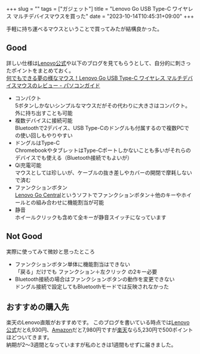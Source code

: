 +++
slug = ""
tags = ["ガジェット"]
title = "Lenovo Go USB Type-C ワイヤレス マルチデバイスマウスを買った"
date = "2023-10-14T10:45:31+09:00"
+++

手軽に持ち運べるマウスということで買ってみたが結構良かった。

<!--more-->

## Good

詳しい仕様は[Lenovo公式](https://www.lenovo.com/jp/ja/p/accessories-and-software/keyboards-and-mice/mice/4y51c21217?orgRef=https%253A%252F%252Fwww.google.com%252F#tech_specs)や以下のブログを見てもらうとして、自分的に刺さったポイントをまとめておく。  
[何でもできる夢の様なマウス！Lenovo Go USB Type-C ワイヤレス マルチデバイスマウスのレビュー - パソコンガイド](https://www.gipsyjazznyumon.com/life/lenovo-go-usb-typec-wireless-multi-device-mouse-review)

* コンパクト  
    5ボタンしかないシンプルなマウスだがその代わりに大きさはコンパクト。外に持ち出すことも可能
* 複数デバイスに接続可能  
    Bluetoothで2デバイス、USB Type-Cのドングルも付属するので複数PCでの使い回しもやりやすい
* ドングルはType-C  
    ChromebookやタブレットはType-Cポートしかないことも多いがそれらのデバイスでも使える（Bluetooth接続でもよいが）
* Qi充電可能  
    マウスとしては珍しいが、ケーブルの抜き差しやカバーの開閉で摩耗しないで済む
* ファンクションボタン  
    [Lenovo Go Central](https://support.lenovo.com/jp/ja/downloads/ds550561-lenovo-go-central-for-windowsr-7-and-windows-10-64-bit)というソフトでファンクションボタン＋他のキーやホイールとの組み合わせに機能割当が可能
* 静音  
    ホイールクリックも含めて全キーが静音スイッチになっています

## Not Good

実際に使ってみて微妙と思ったところ

* ファンクションボタン単体に機能割当はできない  
    「戻る」だけでも ファンクション＋左クリック の2キー必要
* Bluetooth接続の場合はファンクションボタンの動作を変更できない  
    ドングル接続で設定してもBluetoothモードでは反映されなかった

## おすすめの購入先

楽天のLenovo直販がおすすめです。
このブログを書いている時点では[Lenovo公式](https://www.lenovo.com/jp/ja/p/accessories-and-software/keyboards-and-mice/mice/4y51c21217)だと6,930円、[Amazon](https://amzn.to/3M1WdQJ)だと7,980円ですが[楽天](https://hb.afl.rakuten.co.jp/ichiba/363db879.2b295c21.363db87a.8b01ac26/?pc=https%3A%2F%2Fitem.rakuten.co.jp%2Flenovopc%2Fgy51c21211%2F&link_type=hybrid_url&ut=eyJwYWdlIjoiaXRlbSIsInR5cGUiOiJoeWJyaWRfdXJsIiwic2l6ZSI6IjI0MHgyNDAiLCJuYW0iOjEsIm5hbXAiOiJyaWdodCIsImNvbSI6MSwiY29tcCI6ImRvd24iLCJwcmljZSI6MSwiYm9yIjoxLCJjb2wiOjEsImJidG4iOjEsInByb2QiOjAsImFtcCI6ZmFsc2V9)なら5,230円で500ポイントほどついてきます。  
納期が2～3週間となっていますが私のときは1週間もせずに届きました。
